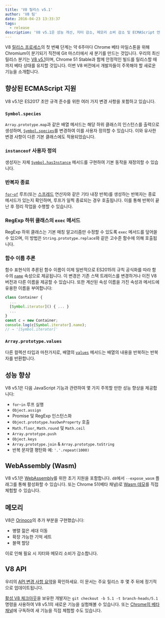 ```yaml
---
title: 'V8 릴리스 v5.1'
author: 'V8 팀'
date: 2016-04-23 13:33:37
tags:
  - release
description: 'V8 v5.1은 성능 개선, 지터 감소, 메모리 소비 감소 및 ECMAScript 언어 기능 지원 증가를 제공합니다.'
---
```

V8 [릴리스 프로세스](/docs/release-process)의 첫 번째 단계는 약 6주마다 Chrome 베타 마일스톤을 위해 Chromium이 분기되기 직전에 Git 마스터에서 새 분기를 만드는 것입니다. 우리의 최신 릴리스 분기는 [V8 v5.1](https://chromium.googlesource.com/v8/v8.git/+log/branch-heads/5.1)이며, Chrome 51 Stable과 함께 안정적인 빌드를 릴리스할 때까지 베타 상태를 유지할 것입니다. 이번 V8 버전에서 개발자들이 주목해야 할 새로운 기능을 소개합니다.

<!--truncate-->
## 향상된 ECMAScript 지원

V8 v5.1은 ES2017 초안 규격 준수를 위한 여러 가지 변경 사항을 포함하고 있습니다.

### `Symbol.species`

`Array.prototype.map`과 같은 배열 메서드는 해당 하위 클래스의 인스턴스를 출력으로 생성하며, [`Symbol.species`](https://developer.mozilla.org/en-US/docs/Web/JavaScript/Reference/Global_Objects/Symbol/species)를 변경하여 이를 사용자 정의할 수 있습니다. 이와 유사한 변경 사항이 다른 기본 클래스에도 적용되었습니다.

### `instanceof` 사용자 정의

생성자는 자체 [`Symbol.hasInstance`](https://developer.mozilla.org/en-US/docs/Web/JavaScript/Reference/Global_Objects/Symbol#Other_symbols) 메서드를 구현하여 기본 동작을 재정의할 수 있습니다.

### 반복자 종료

[`for`-`of`](https://developer.mozilla.org/en-US/docs/Web/JavaScript/Reference/Statements/for...of) 루프(또는 [스프레드](https://developer.mozilla.org/en-US/docs/Web/JavaScript/Reference/Operators/Spread_operator) 연산자와 같은 기타 내장 반복)를 생성하는 반복자는 종료 메서드가 있는지 확인하며, 루프가 일찍 종료되는 경우 호출됩니다. 이를 통해 반복이 끝난 후 정리 작업을 수행할 수 있습니다.

### RegExp 하위 클래스의 `exec` 메서드

RegExp 하위 클래스는 기본 매칭 알고리즘만 수정할 수 있도록 `exec` 메서드를 덮어쓸 수 있으며, 이 방법은 `String.prototype.replace`와 같은 고수준 함수에 의해 호출됩니다.

### 함수 이름 추론

함수 표현식의 추론된 함수 이름이 이제 일반적으로 ES2015의 규칙 공식화를 따라 함수의 [`name`](https://developer.mozilla.org/en-US/docs/Web/JavaScript/Reference/Global_Objects/Function/name) 속성으로 제공됩니다. 이 변경은 기존 스택 트레이스를 변경하거나 이전 V8 버전과 다른 이름을 제공할 수 있습니다. 또한 계산된 속성 이름을 가진 속성과 메서드에 유용한 이름을 부여합니다:

```js
class Container {
  ...
  [Symbol.iterator]() { ... }
  ...
}
const c = new Container;
console.log(c[Symbol.iterator].name);
// → '[Symbol.iterator]'
```

### `Array.prototype.values`

다른 컬렉션 타입과 마찬가지로, 배열의 [`values`](https://developer.mozilla.org/en-US/docs/Web/JavaScript/Reference/Global_Objects/Array/values) 메서드는 배열의 내용을 반복하는 반복자를 반환합니다.

## 성능 향상

V8 v5.1은 다음 JavaScript 기능과 관련하여 몇 가지 주목할 만한 성능 향상을 제공합니다:

- `for`-`in` 루프 실행
- `Object.assign`
- Promise 및 RegExp 인스턴스화
- `Object.prototype.hasOwnProperty` 호출
- `Math.floor`, `Math.round` 및 `Math.ceil`
- `Array.prototype.push`
- `Object.keys`
- `Array.prototype.join` & `Array.prototype.toString`
- 반복 문자열 평탄화 예: `'.'.repeat(1000)`

## WebAssembly (Wasm)

V8 v5.1은 [WebAssembly](/blog/webassembly-experimental)를 위한 초기 지원을 포함합니다. `d8`에서 `--expose_wasm` 플래그를 통해 활성화할 수 있습니다. 또는 Chrome 51(베타 채널)로 [Wasm 데모](https://webassembly.github.io/demo/)를 직접 체험할 수 있습니다.

## 메모리

V8은 [Orinoco](/blog/orinoco)의 추가 부분을 구현했습니다:

- 병렬 젊은 세대 이동
- 확장 가능한 기억 세트
- 블랙 할당

이로 인해 필요 시 지터와 메모리 소비가 감소합니다.

## V8 API

우리의 [API 변경 사항 요약](https://bit.ly/v8-api-changes)을 확인하세요. 이 문서는 주요 릴리스 후 몇 주 뒤에 정기적으로 업데이트됩니다.

[활성 V8 체크아웃](https://v8.dev/docs/source-code#using-git)을 보유한 개발자는 `git checkout -b 5.1 -t branch-heads/5.1` 명령을 사용하여 V8 v5.1의 새로운 기능을 실험해볼 수 있습니다. 또는 [Chrome의 베타 채널](https://www.google.com/chrome/browser/beta.html)에 구독하여 새 기능을 직접 체험할 수도 있습니다.
